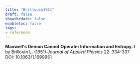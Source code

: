 ```yaml
---
title: "Brillouin1951"
draft: false
showthedate: false
enabletoc: false
tags:
- reference
---
```


**Maxwell's Demon Cannot Operate: Information and Entropy. I**     
by Brillouin L. (1951)
*Journal of Applied Physics* 22: 334-337    
DOI: 10.1063/1.1699951
